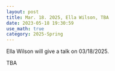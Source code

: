 ```yaml
---
layout: post
title: Mar. 18. 2025, Ella Wilson, TBA
date: 2023-05-18 19:30:59
use_math: true
category: 2025-Spring
---
```

 
Ella Wilson will give a talk on 03/18/2025.

TBA
